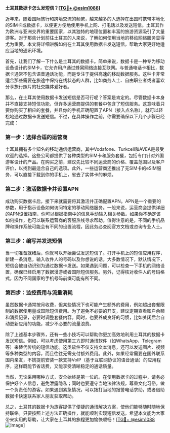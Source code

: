 **土耳其数据卡怎么发短信？[[TG💪+ @esim1088](https://t.me/s/esim1088)]**

近年来，随着国际旅行和跨境交流的频繁，越来越多的人选择在出国时携带本地化的SIM卡或数据卡，以便更方便地使用手机上网、打电话以及发送短信。土耳其作为欧洲与亚洲交界的重要国家，以其独特的地理位置和丰富的旅游资源吸引了大量游客。对于那些计划前往土耳其的人来说，了解如何使用当地的移动网络服务显得尤为重要。本文将详细讲解如何在土耳其使用数据卡发送短信，帮助大家更好地适应当地的通讯环境。

首先，让我们了解一下什么是土耳其的数据卡。简单来说，数据卡是一种专为移动设备设计的SIM卡，它允许用户通过蜂窝网络连接互联网。与普通电话卡相比，数据卡通常不包含语音通话功能，而是专注于提供高速的移动数据服务。这种卡非常适合那些需要在旅途中保持在线状态的人群，比如商务人士、自由职业者或者喜欢分享旅行照片的社交媒体爱好者。

那么，在土耳其使用数据卡发送短信是否可行呢？答案是肯定的。尽管数据卡本身并不直接支持短信功能，但许多运营商提供的套餐中包含了短信服务。这意味着只要你购买了相应的套餐，并且你的手机正确配置了APN（接入点名称），就可以轻松地通过数据卡发送短信。不过，在具体操作之前，你需要确保以下几个步骤已经完成：

### 第一步：选择合适的运营商

土耳其拥有多个知名的移动通信运营商，其中Vodafone、Turkcell和AVEA是最受欢迎的选择。这些公司都提供了各种类型的SIM卡和服务套餐，包括专门针对外国游客设计的产品。在购买之前，建议先比较不同运营商的价格、覆盖范围以及客户评价，以找到最适合自己的选项。此外，一些运营商还推出了无SIM卡的eSIM服务，可以直接下载到你的手机上，省去了实体卡的麻烦。

### 第二步：激活数据卡并设置APN

成功购买数据卡后，接下来就需要将其激活并正确配置APN。APN是一个重要的参数，用于指示设备如何访问特定的移动网络服务。一般来说，运营商会提供详细的APN设置指南，你可以根据指南中的信息手动输入相关参数。如果你不确定该如何操作，也可以联系运营商的客服热线寻求帮助。值得注意的是，不同的手机品牌和操作系统可能会有不同的设置流程，因此务必查阅官方文档或咨询专业人士。

### 第三步：编写并发送短信

当一切准备就绪后，你就可以开始尝试发送短信了。打开手机上的短信应用程序，新建一条消息，输入收件人的号码以及你想说的话。大多数情况下，默认情况下，短信会被自动识别为通过数据卡发送。如果遇到问题，可以检查一下手机的网络设置，确保已经启用了数据漫游或者国际短信服务。另外，记得核对收件人的号码格式，因为不同国家的手机号码前缀可能有所不同。

### 第四步：监控费用与流量消耗

虽然数据卡通常按月收费，但某些情况下也可能产生额外的费用，例如超出套餐限制的数据使用量或国际短信费用。为了避免不必要的开支，建议定期查看账户余额和消费记录，必要时调整套餐内容。同时，也要养成良好的习惯，比如关闭后台自动更新应用的功能，减少不必要的流量浪费。

除了上述基本步骤外，还有一些小技巧可以帮助你更加高效地利用土耳其的数据卡发送短信。例如，可以考虑使用第三方即时通讯软件（如WhatsApp、Telegram等）来替代传统的短信功能。这类软件不仅支持文本消息，还可以发送图片、视频等多种类型的内容，而且往往无需支付额外费用。此外，如果经常需要在国外联系国内亲友，不妨提前安装一款支持VoIP（基于互联网协议的语音通话）的应用程序，这样既能节省话费，又能享受清晰稳定的通话质量。

当然，无论采用哪种方式，安全始终是第一位的。在使用数据卡的过程中，请务必保护好个人信息，避免泄露隐私；同时也要遵守当地法律法规，尊重文化习俗，做一个负责任的游客。如果遇到紧急情况，可以拨打当地的报警电话求助，或者借助数据卡快速联系家人朋友获取帮助。

总之，土耳其的数据卡为旅客提供了便捷的通讯解决方案，使他们能够随时随地保持联络。只要按照上述方法正确操作，就能顺利实现短信发送。希望本文能为大家带来实用的帮助，让大家在土耳其的旅程更加愉快顺畅！[[TG💪+ @esim1088](https://t.me/s/esim1088) ![Image](https://i.postimg.cc/4NQfJmqS/Snipaste-2025-05-13-00-14-12.png)]